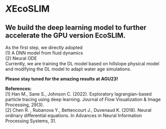 # *X*EcoSLIM  
## We build the deep learning model to further accelerate the GPU version EcoSLIM.  
As the first step, we directly adopted  
(1) A DNN model from fluid dynamics   
(2) Neural ODE  
Currently, we are training the DL model based on hillslope physical model and modifying the DL model to adapt water age simulations.  

**Please stay tuned for the amazing results at AGU23!**  

**References:**  
[1] Han M., Sane S., Johnson C. (2022). Exploratory lagrangian-based particle tracing using deep learning. Journal of Flow Visualization & Image Processing, 29(3).  
[2] Chen R. , Rubanova Y., Bettencourt J., Duvenaud K. (2018). Neural ordinary differential equations. In Advances in Neural Information Processing Systems, 31.  


